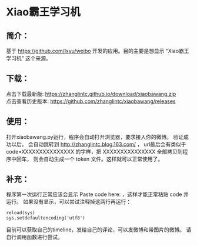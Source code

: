 Xiao霸王学习机
==========

## 简介：
基于 https://github.com/lxyu/weibo 开发的应用。目的主要是想显示 “Xiao霸王学习机” 这个来源。

## 下载：
点击下载最新版: https://zhanglintc.github.io/download/xiaobawang.zip  
点击查看历史版本: https://github.com/zhanglintc/xiaobawang/releases

## 使用：
打开xiaobawang.py运行，程序会自动打开浏览器，要求接入你的微博。
验证成功以后， 会自动跳转到 http://zhanglintc.blog.163.com/ ，
url最后会有类似于 code=XXXXXXXXXXXXXXX 的字样，把 XXXXXXXXXXXXXXX 全部拷贝到程序中回车，
则会自动生成一个 token 文件。这样就可以正常使用了。

## 补充：
程序第一次运行正常应该会显示 Paste code here: ，这样才能正常粘贴 code 并运行。
如果没有显示，可以尝试注释掉这两行再运行：

    reload(sys)
    sys.setdefaultencoding('utf8')

目前可以获取自己的timeline，发给自己的评论，可以发微博和带图片的微博。
请自行调用函数进行尝试。